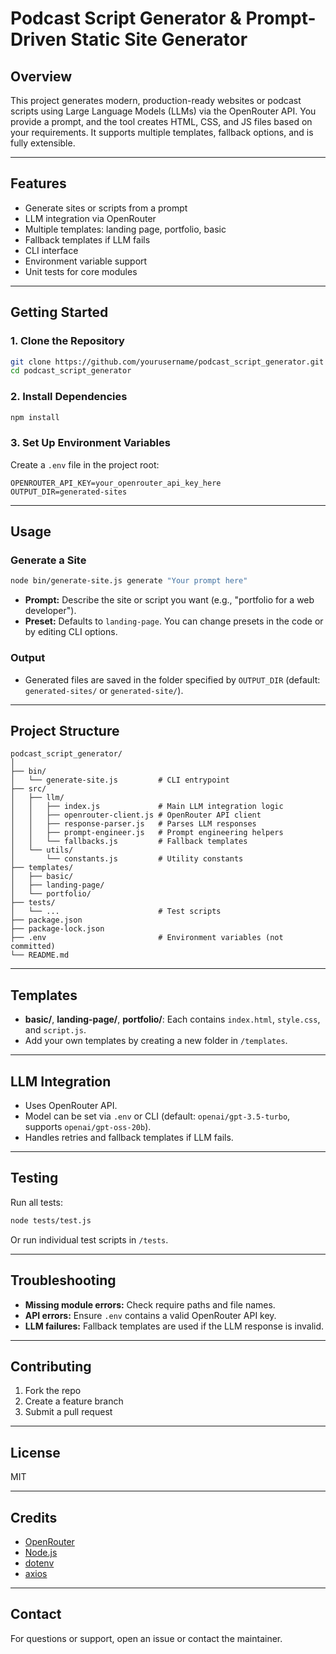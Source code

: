 # Podcast Script Generator & Prompt-Driven Static Site Generator

## Overview

This project generates modern, production-ready websites or podcast scripts using Large Language Models (LLMs) via the OpenRouter API. You provide a prompt, and the tool creates HTML, CSS, and JS files based on your requirements. It supports multiple templates, fallback options, and is fully extensible.

---

## Features

- Generate sites or scripts from a prompt
- LLM integration via OpenRouter
- Multiple templates: landing page, portfolio, basic
- Fallback templates if LLM fails
- CLI interface
- Environment variable support
- Unit tests for core modules

---

## Getting Started

### 1. Clone the Repository

```sh
git clone https://github.com/yourusername/podcast_script_generator.git
cd podcast_script_generator
```

### 2. Install Dependencies

```sh
npm install
```

### 3. Set Up Environment Variables

Create a `.env` file in the project root:

```
OPENROUTER_API_KEY=your_openrouter_api_key_here
OUTPUT_DIR=generated-sites
```

---

## Usage

### Generate a Site

```sh
node bin/generate-site.js generate "Your prompt here"
```

- **Prompt:** Describe the site or script you want (e.g., "portfolio for a web developer").
- **Preset:** Defaults to `landing-page`. You can change presets in the code or by editing CLI options.

### Output

- Generated files are saved in the folder specified by `OUTPUT_DIR` (default: `generated-sites/` or `generated-site/`).

---

## Project Structure

```
podcast_script_generator/
│
├── bin/
│   └── generate-site.js         # CLI entrypoint
├── src/
│   ├── llm/
│   │   ├── index.js             # Main LLM integration logic
│   │   ├── openrouter-client.js # OpenRouter API client
│   │   ├── response-parser.js   # Parses LLM responses
│   │   ├── prompt-engineer.js   # Prompt engineering helpers
│   │   └── fallbacks.js         # Fallback templates
│   └── utils/
│       └── constants.js         # Utility constants
├── templates/
│   ├── basic/
│   ├── landing-page/
│   └── portfolio/
├── tests/
│   └── ...                      # Test scripts
├── package.json
├── package-lock.json
├── .env                         # Environment variables (not committed)
└── README.md
```

---

## Templates

- **basic/**, **landing-page/**, **portfolio/**: Each contains `index.html`, `style.css`, and `script.js`.
- Add your own templates by creating a new folder in `/templates`.

---

## LLM Integration

- Uses OpenRouter API.
- Model can be set via `.env` or CLI (default: `openai/gpt-3.5-turbo`, supports `openai/gpt-oss-20b`).
- Handles retries and fallback templates if LLM fails.

---

## Testing

Run all tests:

```sh
node tests/test.js
```

Or run individual test scripts in `/tests`.

---

## Troubleshooting

- **Missing module errors:** Check require paths and file names.
- **API errors:** Ensure `.env` contains a valid OpenRouter API key.
- **LLM failures:** Fallback templates are used if the LLM response is invalid.

---

## Contributing

1. Fork the repo
2. Create a feature branch
3. Submit a pull request

---

## License

MIT

---

## Credits

- [OpenRouter](https://openrouter.ai/)
- [Node.js](https://nodejs.org/)
- [dotenv](https://www.npmjs.com/package/dotenv)
- [axios](https://www.npmjs.com/package/axios)

---

## Contact

For questions or support, open an issue or contact the maintainer.
